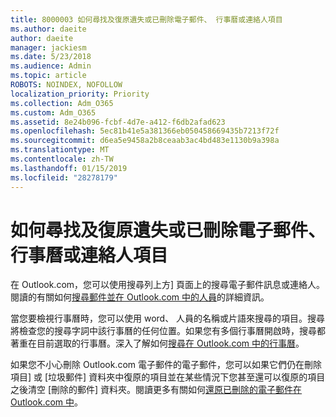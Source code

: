 ```yaml
---
title: 8000003 如何尋找及復原遺失或已刪除電子郵件、 行事曆或連絡人項目
ms.author: daeite
author: daeite
manager: jackiesm
ms.date: 5/23/2018
ms.audience: Admin
ms.topic: article
ROBOTS: NOINDEX, NOFOLLOW
localization_priority: Priority
ms.collection: Adm_O365
ms.custom: Adm_O365
ms.assetid: 8e24b096-fcbf-4d7e-a412-f6db2afad623
ms.openlocfilehash: 5ec81b41e5a381366eb050458669435b7213f72f
ms.sourcegitcommit: d6ea5e9458a2b8ceaab3ac4bd483e1130b9a398a
ms.translationtype: MT
ms.contentlocale: zh-TW
ms.lasthandoff: 01/15/2019
ms.locfileid: "28278179"
---
```

# <a name="how-to-find-and-recover-missing-or-deleted-email-calendar-or-contacts-items"></a>如何尋找及復原遺失或已刪除電子郵件、 行事曆或連絡人項目

在 Outlook.com，您可以使用搜尋列上方] 頁面上的搜尋電子郵件訊息或連絡人。閱讀的有關如何[搜尋郵件並在 Outlook.com 中的人員](https://support.office.com/article/88108edf-028e-4306-b87e-7400bbb40aa7)的詳細資訊。
  
當您要檢視行事曆時，您可以使用 word、 人員的名稱或片語來搜尋的項目。搜尋將檢查您的搜尋字詞中該行事曆的任何位置。如果您有多個行事曆開啟時，搜尋都著重在目前選取的行事曆。深入了解如何[搜尋在 Outlook.com 中的行事曆](https://support.office.com/article/5bc05289-c84c-4849-95a8-7eac05ed478a)。
  
如果您不小心刪除 Outlook.com 電子郵件的電子郵件，您可以如果它們仍在刪除項目] 或 [垃圾郵件] 資料夾中復原的項目並在某些情況下您甚至還可以復原的項目之後清空 [刪除的郵件] 資料夾。閱讀更多有關如何[還原已刪除的電子郵件在 Outlook.com 中](https://support.office.com/article/cf06ab1b-ae0b-418c-a4d9-4e895f83ed50)。
  

